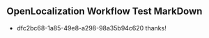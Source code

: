 ## OpenLocalization Workflow Test MarkDown
* dfc2bc68-1a85-49e8-a298-98a35b94c620 thanks!

<!--HONumber=Jul16_HO3-->


